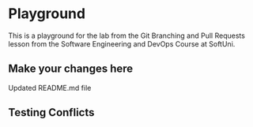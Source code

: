 # Playground
This is a playground for the lab from the Git Branching and Pull Requests lesson from the Software Engineering and DevOps Course at SoftUni.

## Make your changes here
Updated README.md file

## Testing Conflicts
